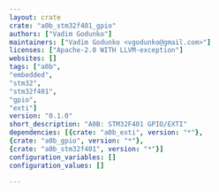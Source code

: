 ```yaml
---
layout: crate
crate: "a0b_stm32f401_gpio"
authors: ["Vadim Godunko"]
maintainers: ["Vadim Godunko <vgodunko@gmail.com>"]
licenses: ["Apache-2.0 WITH LLVM-exception"]
websites: []
tags: ["a0b",
"embedded",
"stm32",
"stm32f401",
"gpio",
"exti"]
version: "0.1.0"
short_description: "A0B: STM32F401 GPIO/EXTI"
dependencies: [{crate: "a0b_exti", version: "*"},
{crate: "a0b_gpio", version: "*"},
{crate: "a0b_stm32f401", version: "*"}]
configuration_variables: []
configuration_values: []

---
```



